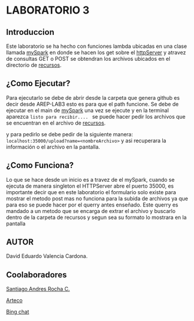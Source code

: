 # LABORATORIO 3

## Introduccion
Este laboratorio se ha hecho con funciones lambda ubicadas en una clase llamada [mySpark](project3/src/main/java/edu/eci/arep/lambda/mySpark.java) en donde se hacen los get sobre el [httpServer](project3/src/main/java/edu/eci/arep/pr2/HTTPServer.java) y atravez de consultas GET o POST se obtendran los archivos ubicados en el directorio de [recursos](project3/src/main/resource/).

## ¿Como Ejecutar?
Para ejecutarlo se debe de abrir desde la carpeta que genera github es decir desde AREP-LAB3 esto es para que el path funcione.
Se debe de ejecutar en el main de [mySpark](project3/src/main/java/edu/eci/arep/lambda/mySpark.java) una vez se ejecute y en la terminal aparezca ```listo para recibir.... ``` se puede hacer pedir los archivos que se encuentran en el archivo de [recursos](project3/src/main/resource/).

y para pedirlo se debe pedir de la siguiente manera:
```localhost:35000/upload?name=<nombreArchivo>``` y asi recuperara la información o el archivo en la pantalla.

## ¿Como Funciona?
Lo que se hace desde un inicio es a travez de el mySpark, cuando se ejecuta de manera singleton el HTTPServer abre el puerto 35000, es importante decir que en este laboratorio el formulario solo existe para mostrar el metodo post mas no funciona para la subida de archivos ya que para eso se puede hacer por el querry antes enseñado. Este querry es mandado a un metodo que se encarga de extrar el archivo y buscarlo dentro de la carpeta de recursos y segun sea su formato lo mostrara en la pantalla 

## AUTOR
David Eduardo Valencia Cardona.

## Coolaboradores
[Santiago Andres Rocha C.](https://github.com/SanRocks1220)

[Arteco](https://www.arteco-consulting.com/post/introduccion-a-java-lambda)

[Bing chat](https://www.microsoft.com/es-es/bing?form=MA13FV)

